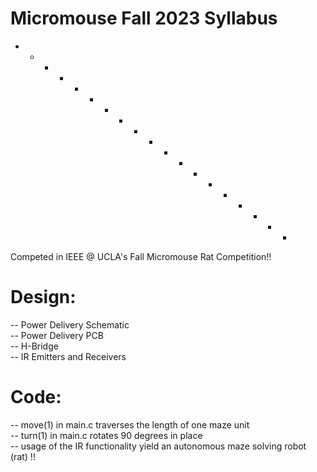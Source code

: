 # Micromouse Fall 2023 Syllabus
- - - - - - - - - - - - - - - - - - - <br />

Competed in IEEE @ UCLA's Fall Micromouse Rat Competition!! <br />


# Design: <br />
  -- Power Delivery Schematic <br />
  -- Power Delivery PCB <br />
  -- H-Bridge <br />
  -- IR Emitters and Receivers <br />

# Code: <br />
  -- move(1) in main.c traverses the length of one maze unit <br />
  -- turn(1) in main.c rotates 90 degrees in place <br />
  -- usage of the IR functionality yield an autonomous maze solving robot (rat) !! <br />
